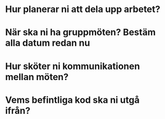 # Hur planerar ni att dela upp arbetet?
# När ska ni ha gruppmöten? Bestäm alla datum redan nu
# Hur sköter ni kommunikationen mellan möten?
# Vems befintliga kod ska ni utgå ifrån?

